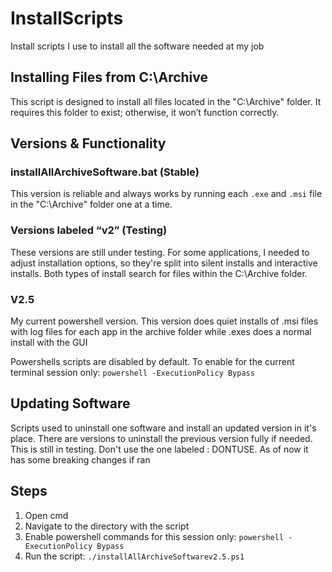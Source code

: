 # InstallScripts

Install scripts I use to install all the software needed at my job

## Installing Files from C:\Archive

This script is designed to install all files located in the "C:\Archive" folder.
It requires this folder to exist; otherwise, it won’t function correctly.

## Versions & Functionality

### installAllArchiveSoftware.bat (Stable)

 This version is reliable and always works by running each `.exe` and `.msi` file in the "C:\Archive" folder one at a time.

### Versions labeled “v2” (Testing)

These versions are still under testing. For some applications, I needed to adjust installation options, so they're split into silent installs and interactive installs. Both types of install search for files within the C:\Archive folder.

### V2.5

My current powershell version. This version does quiet installs of .msi files with log files for each app in the archive folder while .exes does a normal install with the GUI

Powershells scripts are disabled by default. To enable for the current terminal session only:
`powershell -ExecutionPolicy Bypass`

## Updating Software

Scripts used to uninstall one software and install an updated version in it's place.
There are versions to uninstall the previous version fully if needed. This is still in testing.
Don't use the one labeled : DONTUSE. As of now it has some breaking changes if ran

## Steps

1. Open cmd
2. Navigate to the directory with the script
3. Enable powershell commands for this session only: `powershell -ExecutionPolicy Bypass`
4. Run the script: `./installAllArchiveSoftwarev2.5.ps1`
